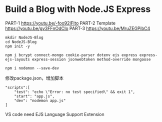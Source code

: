 
# Build a Blog with Node.JS Express

PART-1   https://youtu.be/-foo92lFIto
PART-2  Template https://youtu.be/gv3FFnOdCIo
PART-3  https://youtu.be/MruZEGPibC4


```
mkdir NodeJS-Blog
cd NodeJS-Blog
npm init -y

npm i bcrypt connect-mongo cookie-parser dotenv ejs express express-ejs-layouts express-session jsonwebtoken method-override mongoose

npm i nodemon --save-dev

```

修改package.json，增加脚本

```
"scripts":[
    "test": "echo \"Error: no test specified\" && exit 1",
    "start": "app.js",
    "dev": "nodemon app.js"
]
```

VS code need
EJS Language Support Extension

















